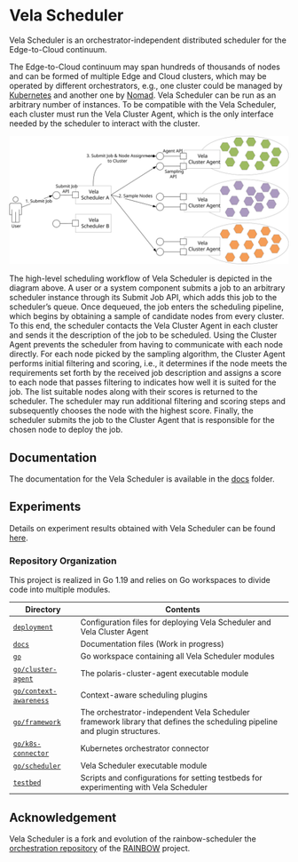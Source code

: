 # Vela Scheduler

Vela Scheduler is an orchestrator-independent distributed scheduler for the Edge-to-Cloud continuum.

The Edge-to-Cloud continuum may span hundreds of thousands of nodes and can be formed of multiple Edge and Cloud clusters, which may be operated by different orchestrators, e.g., one cluster could be managed by [Kubernetes](https://kubernetes.io) and another one by [Nomad](https://www.nomadproject.io).
Vela Scheduler can be run as an arbitrary number of instances.
To be compatible with the Vela Scheduler, each cluster must run the Vela Cluster Agent, which is the only interface needed by the scheduler to interact with the cluster.

![Vela Scheduler Workflow Overview](./assets/vela-scheduler-overview.svg)

The high-level scheduling workflow of Vela Scheduler is depicted in the diagram above. 
A user or a system component submits a job to an arbitrary scheduler instance through its Submit Job API, which adds this job to the scheduler’s queue.
Once dequeued, the job enters the scheduling pipeline, which begins by obtaining a sample of candidate nodes from every cluster.
To this end, the scheduler contacts the Vela Cluster Agent in each cluster and sends it the description of the job to be scheduled.
Using the Cluster Agent prevents the scheduler from having to communicate with each node directly. For each node picked by the sampling algorithm, the Cluster Agent performs initial filtering and scoring, i.e., it determines if the node meets the requirements set forth by the received job description and assigns a score to each node that passes filtering to indicates how well it is suited for the job.
The list suitable nodes along with their scores is returned to the scheduler.
The scheduler may run additional filtering and scoring steps and subsequently chooses the node with the highest score.
Finally, the scheduler submits the job to the Cluster Agent that is responsible for the chosen node to deploy the job.

## Documentation

The documentation for the Vela Scheduler is available in the [docs](https://github.com/polaris-slo-cloud/vela-scheduler/tree/master/docs) folder.


## Experiments

Details on experiment results obtained with Vela Scheduler can be found [here](./experiments).


### Repository Organization

This project is realized in Go 1.19 and relies on Go workspaces to divide code into multiple modules.

| Directory                | Contents |
|--------------------------|----------|
| [`deployment`](https://github.com/polaris-slo-cloud/vela-scheduler/tree/master/deployment) | Configuration files for deploying Vela Scheduler and Vela Cluster Agent |
| [`docs`](https://github.com/polaris-slo-cloud/vela-scheduler/tree/master/docs) | Documentation files (Work in progress) |
| [`go`](https://github.com/polaris-slo-cloud/vela-scheduler/tree/master/go) | Go workspace containing all Vela Scheduler modules |
| [`go/cluster-agent`](https://github.com/polaris-slo-cloud/vela-scheduler/tree/master/go/cluster-agent) | The polaris-cluster-agent executable module |
| [`go/context-awareness`](https://github.com/polaris-slo-cloud/vela-scheduler/tree/master/go/context-awareness) | Context-aware scheduling plugins  |
| [`go/framework`](https://github.com/polaris-slo-cloud/vela-scheduler/tree/master/go/framework) | The orchestrator-independent Vela Scheduler framework library that defines the scheduling pipeline and plugin structures. |
| [`go/k8s-connector`](https://github.com/polaris-slo-cloud/vela-scheduler/tree/master/go/k8s-connector) | Kubernetes orchestrator connector |
| [`go/scheduler`](https://github.com/polaris-slo-cloud/vela-scheduler/tree/master/go/scheduler) | Vela Scheduler executable module |
| [`testbed`](https://github.com/polaris-slo-cloud/vela-scheduler/tree/master/testbed) | Scripts and configurations for setting testbeds for experimenting with Vela Scheduler |


## Acknowledgement

Vela Scheduler is a fork and evolution of the rainbow-scheduler the [orchestration repository](https://gitlab.com/rainbow-project1/rainbow-orchestration) of the [RAINBOW](https://rainbow-h2020.eu/) project.

